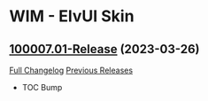 # WIM - ElvUI Skin

## [100007.01-Release](https://github.com/fubaWoW/WIM_ElvUI_Skin/tree/100007.01-Release) (2023-03-26)
[Full Changelog](https://github.com/fubaWoW/WIM_ElvUI_Skin/compare/100005.02-Release...100007.01-Release) [Previous Releases](https://github.com/fubaWoW/WIM_ElvUI_Skin/releases)

- TOC Bump  
